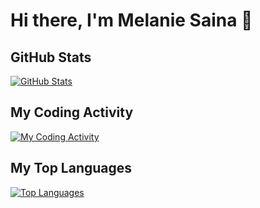 # Hi there, I'm Melanie Saina 👋

## GitHub Stats

<!-- GitHub Stats Chart - You can use an external service like shields.io or a GitHub Action to generate dynamic content -->

[![GitHub Stats](https://github-readme-stats.vercel.app/api?username=MelSaina&show_icons=true&theme=radical)](https://github.com/MelSaina)

## My Coding Activity

<!-- Add a chart for your coding activity, you can use GitHub Actions to update this regularly -->

[![My Coding Activity](https://github-readme-stats.vercel.app/api/wakatime?username=MelSaina&layout=compact)](https://github.com/MelSaina)

## My Top Languages

<!-- Top Languages Chart - Generated using a GitHub Action or shields.io -->

[![Top Languages](https://github-readme-stats.vercel.app/api/top-langs/?username=MelSaina&layout=compact&theme=radical)](https://github.com/MelSaina)
